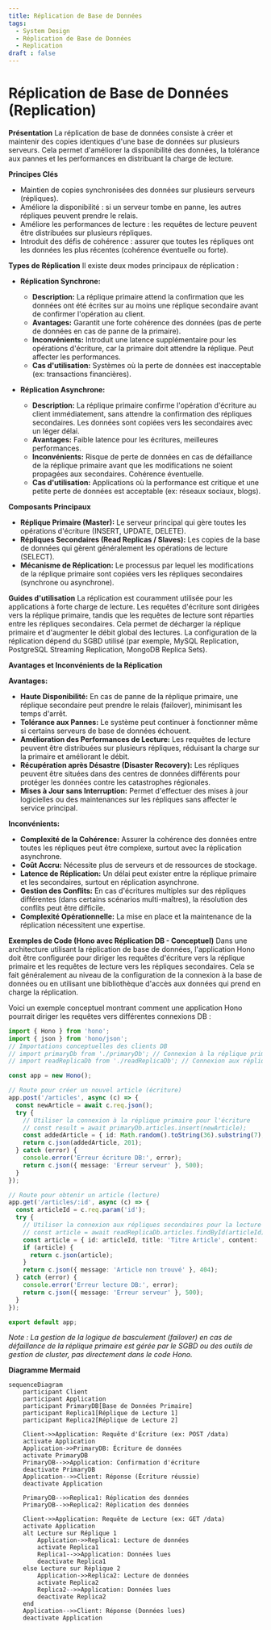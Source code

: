 ```yaml
---
title: Réplication de Base de Données
tags:
  - System Design
  - Réplication de Base de Données
  - Replication
draft : false
---
```


# Réplication de Base de Données (Replication)

**Présentation**
La réplication de base de données consiste à créer et maintenir des copies identiques d'une base de données sur plusieurs serveurs. Cela permet d'améliorer la disponibilité des données, la tolérance aux pannes et les performances en distribuant la charge de lecture.

**Principes Clés**
- Maintien de copies synchronisées des données sur plusieurs serveurs (répliques).
- Améliore la disponibilité : si un serveur tombe en panne, les autres répliques peuvent prendre le relais.
- Améliore les performances de lecture : les requêtes de lecture peuvent être distribuées sur plusieurs répliques.
- Introduit des défis de cohérence : assurer que toutes les répliques ont les données les plus récentes (cohérence éventuelle ou forte).

**Types de Réplication**
Il existe deux modes principaux de réplication :
- **Réplication Synchrone:**
    - **Description:** La réplique primaire attend la confirmation que les données ont été écrites sur au moins une réplique secondaire avant de confirmer l'opération au client.
    - **Avantages:** Garantit une forte cohérence des données (pas de perte de données en cas de panne de la primaire).
    - **Inconvénients:** Introduit une latence supplémentaire pour les opérations d'écriture, car la primaire doit attendre la réplique. Peut affecter les performances.
    - **Cas d'utilisation:** Systèmes où la perte de données est inacceptable (ex: transactions financières).

- **Réplication Asynchrone:**
    - **Description:** La réplique primaire confirme l'opération d'écriture au client immédiatement, sans attendre la confirmation des répliques secondaires. Les données sont copiées vers les secondaires avec un léger délai.
    - **Avantages:** Faible latence pour les écritures, meilleures performances.
    - **Inconvénients:** Risque de perte de données en cas de défaillance de la réplique primaire avant que les modifications ne soient propagées aux secondaires. Cohérence éventuelle.
    - **Cas d'utilisation:** Applications où la performance est critique et une petite perte de données est acceptable (ex: réseaux sociaux, blogs).

**Composants Principaux**
- **Réplique Primaire (Master):** Le serveur principal qui gère toutes les opérations d'écriture (INSERT, UPDATE, DELETE).
- **Répliques Secondaires (Read Replicas / Slaves):** Les copies de la base de données qui gèrent généralement les opérations de lecture (SELECT).
- **Mécanisme de Réplication:** Le processus par lequel les modifications de la réplique primaire sont copiées vers les répliques secondaires (synchrone ou asynchrone).

**Guides d'utilisation**
La réplication est couramment utilisée pour les applications à forte charge de lecture. Les requêtes d'écriture sont dirigées vers la réplique primaire, tandis que les requêtes de lecture sont réparties entre les répliques secondaires. Cela permet de décharger la réplique primaire et d'augmenter le débit global des lectures. La configuration de la réplication dépend du SGBD utilisé (par exemple, MySQL Replication, PostgreSQL Streaming Replication, MongoDB Replica Sets).

**Avantages et Inconvénients de la Réplication**

**Avantages:**
- **Haute Disponibilité:** En cas de panne de la réplique primaire, une réplique secondaire peut prendre le relais (failover), minimisant les temps d'arrêt.
- **Tolérance aux Pannes:** Le système peut continuer à fonctionner même si certains serveurs de base de données échouent.
- **Amélioration des Performances de Lecture:** Les requêtes de lecture peuvent être distribuées sur plusieurs répliques, réduisant la charge sur la primaire et améliorant le débit.
- **Récupération après Désastre (Disaster Recovery):** Les répliques peuvent être situées dans des centres de données différents pour protéger les données contre les catastrophes régionales.
- **Mises à Jour sans Interruption:** Permet d'effectuer des mises à jour logicielles ou des maintenances sur les répliques sans affecter le service principal.

**Inconvénients:**
- **Complexité de la Cohérence:** Assurer la cohérence des données entre toutes les répliques peut être complexe, surtout avec la réplication asynchrone.
- **Coût Accru:** Nécessite plus de serveurs et de ressources de stockage.
- **Latence de Réplication:** Un délai peut exister entre la réplique primaire et les secondaires, surtout en réplication asynchrone.
- **Gestion des Conflits:** En cas d'écritures multiples sur des répliques différentes (dans certains scénarios multi-maîtres), la résolution des conflits peut être difficile.
- **Complexité Opérationnelle:** La mise en place et la maintenance de la réplication nécessitent une expertise.

**Exemples de Code (Hono avec Réplication DB - Conceptuel)**
Dans une architecture utilisant la réplication de base de données, l'application Hono doit être configurée pour diriger les requêtes d'écriture vers la réplique primaire et les requêtes de lecture vers les répliques secondaires. Cela se fait généralement au niveau de la configuration de la connexion à la base de données ou en utilisant une bibliothèque d'accès aux données qui prend en charge la réplication.

Voici un exemple conceptuel montrant comment une application Hono pourrait diriger les requêtes vers différentes connexions DB :

```typescript
import { Hono } from 'hono';
import { json } from 'hono/json';
// Importations conceptuelles des clients DB
// import primaryDb from './primaryDb'; // Connexion à la réplique primaire (écritures)
// import readReplicaDb from './readReplicaDb'; // Connexion aux répliques secondaires (lectures)

const app = new Hono();

// Route pour créer un nouvel article (écriture)
app.post('/articles', async (c) => {
  const newArticle = await c.req.json();
  try {
    // Utiliser la connexion à la réplique primaire pour l'écriture
    // const result = await primaryDb.articles.insert(newArticle);
    const addedArticle = { id: Math.random().toString(36).substring(7), ...newArticle }; // Simulation
    return c.json(addedArticle, 201);
  } catch (error) {
    console.error('Erreur écriture DB:', error);
    return c.json({ message: 'Erreur serveur' }, 500);
  }
});

// Route pour obtenir un article (lecture)
app.get('/articles/:id', async (c) => {
  const articleId = c.req.param('id');
  try {
    // Utiliser la connexion aux répliques secondaires pour la lecture
    // const article = await readReplicaDb.articles.findById(articleId);
    const article = { id: articleId, title: 'Titre Article', content: 'Contenu...' }; // Simulation
    if (article) {
      return c.json(article);
    }
    return c.json({ message: 'Article non trouvé' }, 404);
  } catch (error) {
    console.error('Erreur lecture DB:', error);
    return c.json({ message: 'Erreur serveur' }, 500);
  }
});

export default app;
```
*Note : La gestion de la logique de basculement (failover) en cas de défaillance de la réplique primaire est gérée par le SGBD ou des outils de gestion de cluster, pas directement dans le code Hono.*

**Diagramme Mermaid**
```mermaid
sequenceDiagram
    participant Client
    participant Application
    participant PrimaryDB[Base de Données Primaire]
    participant Replica1[Réplique de Lecture 1]
    participant Replica2[Réplique de Lecture 2]

    Client->>Application: Requête d'Écriture (ex: POST /data)
    activate Application
    Application->>PrimaryDB: Écriture de données
    activate PrimaryDB
    PrimaryDB-->>Application: Confirmation d'écriture
    deactivate PrimaryDB
    Application-->>Client: Réponse (Écriture réussie)
    deactivate Application

    PrimaryDB-->>Replica1: Réplication des données
    PrimaryDB-->>Replica2: Réplication des données

    Client->>Application: Requête de Lecture (ex: GET /data)
    activate Application
    alt Lecture sur Réplique 1
        Application->>Replica1: Lecture de données
        activate Replica1
        Replica1-->>Application: Données lues
        deactivate Replica1
    else Lecture sur Réplique 2
        Application->>Replica2: Lecture de données
        activate Replica2
        Replica2-->>Application: Données lues
        deactivate Replica2
    end
    Application-->>Client: Réponse (Données lues)
    deactivate Application